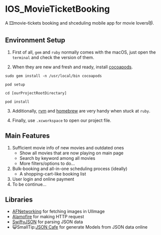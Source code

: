 # IOS_MovieTicketBooking
A 🎞movie-tickets booking and shceduling mobile app for movie lovers😻.

## Environment Setup
1. First of all, `gem` and `ruby` normally comes with the macOS, just open the `terminal` and check the version of them.

2. When they are new and fresh and ready, install [cocoapods](https://cocoapods.org/).
```
sudo gem install -n /usr/local/bin cocoapods

pod setup

cd [ourProjectRootDirectary]

pod install
```
3. Additionally, [rvm](https://rvm.io/) and [homebrew](https://brew.sh/) are very handy when stuck at `ruby`.

4. Finally, use `.xcworkspace` to open our project file.

## Main Features

1. Sufficient movie info of new movies and outdated ones
    - Show all movies that are now playing on main page
    - Search by keyword among all movies
    - More filters/options to do...
2. Bulk-booking and all-in-one scheduling process (ideally)
    - A shopping-cart-like booking list
3. User login and online payment
4. To be continue...

## Libraries
- [AFNetworking](https://github.com/AFNetworking/AFNetworking) for fetching images in UIImage
- [Alamofire](https://github.com/Alamofire/Alamofire) for making HTTP request
- [SwiftyJSON](https://github.com/SwiftyJSON/SwiftyJSON) for parsing JSON data
- 😺SmallTip:[JSON Cafe](http://www.jsoncafe.com/) for generate Models from JSON data online
